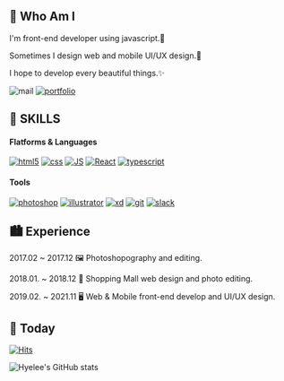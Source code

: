 ## 👋 Who Am I
I'm front-end developer using javascript.📑

Sometimes I design web and mobile UI/UX design.🎨


I hope to develop every beautiful things.✨

![mail](https://img.shields.io/badge/hlpark0209@gmail.com-EA4335?style=flat-square&logo=gmail&logoColor=white)   [![portfolio](https://img.shields.io/badge/www.hlpark0209.com-96588A?style=flat-square&logo=&logoColor=white)](github.com/Joowon0220/TODO-List)  





## 💪 SKILLS
#### Flatforms & Languages

[![html5](https://img.shields.io/badge/HTML-E34F26?style=flat-square&logo=html5&logoColor=white)](github.com/Joowon0220/TODO-List)    [![css](https://img.shields.io/badge/CSS-1572B6?style=flat-square&logo=css3&logoColor=white)](github.com/Joowon0220/TODO-List)   [![JS](https://img.shields.io/badge/JavaScript-F7DF1E?style=flat-square&logo=JavaScript&logoColor=black)](github.com/Joowon0220/TODO-List)  [![React](https://img.shields.io/badge/React-61DAFB?style=flat-square&logo=react&logoColor=white)](github.com/Joowon0220/TODO-List) [![typescript](https://img.shields.io/badge/Typescript-3178C6?style=flat-square&logo=css3&logoColor=white)](github.com/Joowon0220/TODO-List)  


#### Tools
[![photoshop](https://img.shields.io/badge/Photoshop-31A8FF?style=flat-square&logo=adobephotoshop&logoColor=white)](github.com/Joowon0220/TODO-List)  [![illustrator](https://img.shields.io/badge/Illustrator-FF9A00?style=flat-square&logo=adobeillustrator&logoColor=white)](github.com/Joowon0220/TODO-List)  [![xd](https://img.shields.io/badge/XD-FF61F6?style=flat-square&logo=adobexd&logoColor=white)](github.com/Joowon0220/TODO-List) 
 [![git](https://img.shields.io/badge/Git-F05032?style=flat-square&logo=git&logoColor=white)](github.com/Joowon0220/TODO-List)  [![slack](https://img.shields.io/badge/Slack-4A154B?style=flat-square&logo=slack&logoColor=white)](github.com/Joowon0220/TODO-List)  



## 🏙 Experience
2017.02 ~ 2017.12 🖼  Photoshopography and editing.

2018.01. ~ 2018.12 👗  Shopping Mall web design and photo editing. 

2019.02. ~ 2021.11 🖥  Web & Mobile front-end develop and UI/UX design.






## 📆 Today
[![Hits](https://hits.seeyoufarm.com/api/count/incr/badge.svg?url=https%3A%2F%2Fgithub.com%2Fhlpark0209&count_bg=%23D163FF&title_bg=%23555555&icon=&icon_color=%23E7E7E7&title=hits&edge_flat=false)](https://hits.seeyoufarm.com)


![Hyelee's GitHub stats](https://github-readme-stats.vercel.app/api?username=hlpark0209&show_icons=true&theme=default)



